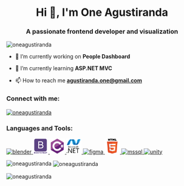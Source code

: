 <h1 align="center">Hi 👋, I'm One Agustiranda</h1>
<h3 align="center">A passionate frontend developer and visualization</h3>

<p align="left"> <img src="https://komarev.com/ghpvc/?username=oneagustiranda&label=Profile%20views&color=0e75b6&style=flat" alt="oneagustiranda" /> </p>

- 🔭 I’m currently working on **People Dashboard**

- 🌱 I’m currently learning **ASP.NET MVC**

- 📫 How to reach me **agustiranda.one@gmail.com**

<h3 align="left">Connect with me:</h3>
<p align="left">
<a href="https://instagram.com/oneagustiranda" target="blank"><img align="center" src="https://raw.githubusercontent.com/rahuldkjain/github-profile-readme-generator/master/src/images/icons/Social/instagram.svg" alt="oneagustiranda" height="30" width="40" /></a>
</p>

<h3 align="left">Languages and Tools:</h3>
<p align="left"> <a href="https://www.blender.org/" target="_blank"> <img src="https://download.blender.org/branding/community/blender_community_badge_white.svg" alt="blender" width="40" height="40"/> </a> <a href="https://getbootstrap.com" target="_blank"> <img src="https://raw.githubusercontent.com/devicons/devicon/master/icons/bootstrap/bootstrap-plain-wordmark.svg" alt="bootstrap" width="40" height="40"/> </a> <a href="https://www.w3schools.com/cs/" target="_blank"> <img src="https://raw.githubusercontent.com/devicons/devicon/master/icons/csharp/csharp-original.svg" alt="csharp" width="40" height="40"/> </a> <a href="https://dotnet.microsoft.com/" target="_blank"> <img src="https://raw.githubusercontent.com/devicons/devicon/master/icons/dot-net/dot-net-original-wordmark.svg" alt="dotnet" width="40" height="40"/> </a> <a href="https://www.figma.com/" target="_blank"> <img src="https://www.vectorlogo.zone/logos/figma/figma-icon.svg" alt="figma" width="40" height="40"/> </a> <a href="https://www.w3.org/html/" target="_blank"> <img src="https://raw.githubusercontent.com/devicons/devicon/master/icons/html5/html5-original-wordmark.svg" alt="html5" width="40" height="40"/> </a> <a href="https://www.microsoft.com/en-us/sql-server" target="_blank"> <img src="https://www.svgrepo.com/show/303229/microsoft-sql-server-logo.svg" alt="mssql" width="40" height="40"/> </a> <a href="https://unity.com/" target="_blank"> <img src="https://www.vectorlogo.zone/logos/unity3d/unity3d-icon.svg" alt="unity" width="40" height="40"/> </a> </p>

<p><img align="left" src="https://github-readme-stats.vercel.app/api/top-langs?username=oneagustiranda&show_icons=true&locale=en&layout=compact" alt="oneagustiranda" /></p>

<p>&nbsp;<img align="center" src="https://github-readme-stats.vercel.app/api?username=oneagustiranda&show_icons=true&locale=en" alt="oneagustiranda" /></p>

<p><img align="center" src="https://github-readme-streak-stats.herokuapp.com/?user=oneagustiranda&" alt="oneagustiranda" /></p>


<!---
oneagustiranda/oneagustiranda is a ✨ special ✨ repository because its `README.md` (this file) appears on your GitHub profile.
You can click the Preview link to take a look at your changes.
--->
